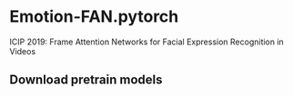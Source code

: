 # Emotion-FAN.pytorch
 ICIP 2019: Frame Attention Networks for Facial Expression Recognition in Videos
 
## Download pretrain models
